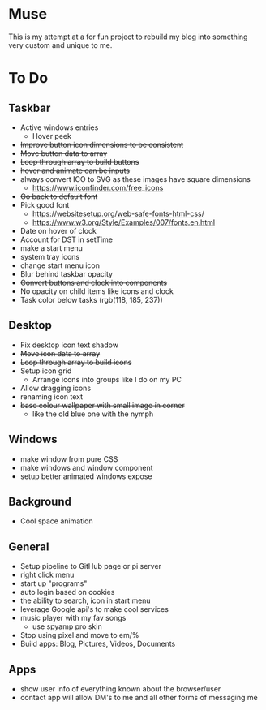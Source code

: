 # Muse

This is my attempt at a for fun project to rebuild my blog into something very custom and unique to me.

# To Do

## Taskbar
- Active windows entries
  - Hover peek
- ~~Improve button icon dimensions to be consistent~~
- ~~Move button data to array~~
- ~~Loop through array to build buttons~~
- ~~hover and animate can be inputs~~
- always convert ICO to SVG as these images have square dimensions
  - https://www.iconfinder.com/free_icons
- ~~Go back to default font~~
- Pick good font
  - https://websitesetup.org/web-safe-fonts-html-css/
  - https://www.w3.org/Style/Examples/007/fonts.en.html
- Date on hover of clock
- Account for DST in setTime
- make a start menu
- system tray icons
- change start menu icon
- Blur behind taskbar opacity
- ~~Convert buttons and clock into components~~
- No opacity on child items like icons and clock
- Task color below tasks (rgb(118, 185, 237))

## Desktop
- Fix desktop icon text shadow
- ~~Move icon data to array~~
- ~~Loop through array to build icons~~
- Setup icon grid
  - Arrange icons into groups like I do on my PC
- Allow dragging icons
- renaming icon text
- ~~base colour wallpaper with small image in corner~~
  - like the old blue one with the nymph

## Windows
- make window from pure CSS
- make windows and window component
- setup better animated windows expose

## Background
- Cool space animation

## General
- Setup pipeline to GitHub page or pi server
- right click menu
- start up "programs"
- auto login based on cookies
- the ability to search, icon in start menu
- leverage Google api's to make cool services
- music player with my fav songs
  - use spyamp pro skin
- Stop using pixel and move to em/%
- Build apps: Blog, Pictures, Videos, Documents

## Apps
- show user info of everything known about the browser/user
- contact app will allow DM's to me and all other forms of messaging me
